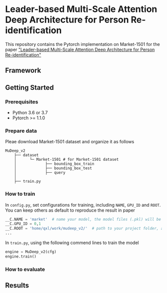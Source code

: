 # Leader-based Multi-Scale Attention Deep Architecture for Person Re-identification
This repository contains the Pytorch implementation on Market-1501 for the paper ["Leader-based Multi-Scale Attention Deep Architecture for Person Re-identification"](http://epubs.surrey.ac.uk/852875/1/final_version.pdf)

## Framework

## Getting Started
### Prerequisites
* Python 3.6 or 3.7
* Pytorch >= 1.1.0

### Prepare data
Pleae download Market-1501 dataset and organize it as follows

    MuDeep_v2
        ├── dataset
        │      └─ Market-1501 # for Market-1501 dataset
        │             ├── bounding_box_train
        │             ├── bounding_box_test
        │             ├── query
        │
        ├── train.py
 
 ### How to train
 In `config.py`, set configurations for training, including `NAME`, `GPU_ID` and `ROOT`. You can keep others as default to reproduce the result in paper
 ``` python
 __C.NAME = 'market'  # name your model, the model files (.pkl) will be saved according to this name
 __C.GPU_ID = 0,1  
 __C.ROOT = 'home/qxl/work/mudeep_v2/'  # path to your project folder, all models and log files will be saved in this folder
 ...
 ```
 
 In `train.py`, using the following commend lines to train the model
 
 ``` python
 engine = MuDeep_v2(cfg)
 engine.train()
 ```
 
 ### How to evaluate
 
 ## Results
